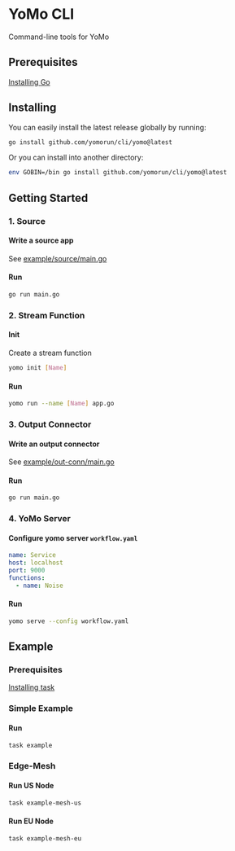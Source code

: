 # YoMo CLI
Command-line tools for YoMo

## Prerequisites

[Installing Go](https://golang.org/doc/install)

## Installing
You can easily install the latest release globally by running:

```sh
go install github.com/yomorun/cli/yomo@latest
```
Or you can install into another directory:

```sh
env GOBIN=/bin go install github.com/yomorun/cli/yomo@latest
```

## Getting Started

### 1. Source

#### Write a source app

See [example/source/main.go](https://github.com/yomorun/cli/blob/main/example/source/main.go)

#### Run

```sh
go run main.go
```

### 2. Stream Function

#### Init

Create a stream function

```sh
yomo init [Name]
```

#### Run

```sh
yomo run --name [Name] app.go
```

### 3. Output Connector

#### Write an output connector

See [example/out-conn/main.go](https://github.com/yomorun/cli/blob/main/example/out-conn/main.go)

#### Run

```sh
go run main.go
```

### 4. YoMo Server

#### Configure yomo server `workflow.yaml`

```yaml
name: Service
host: localhost
port: 9000
functions:
  - name: Noise
```

#### Run

```sh
yomo serve --config workflow.yaml
```

## Example

### Prerequisites
[Installing task](https://taskfile.dev/#/installation)

### Simple Example

#### Run

```sh
task example
```

### Edge-Mesh

#### Run US Node

```sh
task example-mesh-us
```

#### Run EU Node

```sh
task example-mesh-eu
```
